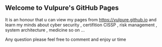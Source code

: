 ## Welcome to Vulpure's GitHub Pages

It is an honour that u can view my pages from https://vulpure.github.io and learn my minds about cyber security , certifition CISSP , risk management , system architecture , medicine so on ...

Any question please feel free to comment and enjoy ur time


